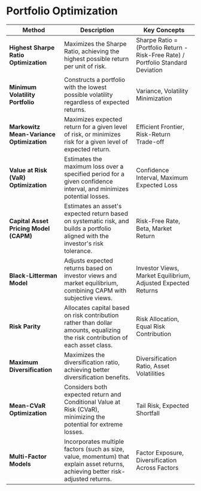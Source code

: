# Portfolio Optimization


| **Method**                               | **Description**                                                                 | **Key Concepts**                                                                                 |
|------------------------------------------|---------------------------------------------------------------------------------|--------------------------------------------------------------------------------------------------|
| **Highest Sharpe Ratio Optimization**    | Maximizes the Sharpe Ratio, achieving the highest possible return per unit of risk. | Sharpe Ratio = (Portfolio Return - Risk-Free Rate) / Portfolio Standard Deviation                  |
| **Minimum Volatility Portfolio**         | Constructs a portfolio with the lowest possible volatility regardless of expected returns. | Variance, Volatility Minimization                                                                 |
| **Markowitz Mean-Variance Optimization** | Maximizes expected return for a given level of risk, or minimizes risk for a given level of expected return. | Efficient Frontier, Risk-Return Trade-off                                                          |
| **Value at Risk (VaR) Optimization**     | Estimates the maximum loss over a specified period for a given confidence interval, and minimizes potential losses. | Confidence Interval, Maximum Expected Loss                                                        |
| **Capital Asset Pricing Model (CAPM)**   | Estimates an asset's expected return based on systematic risk, and builds a portfolio aligned with the investor's risk tolerance. | Risk-Free Rate, Beta, Market Return                                                               |
| **Black-Litterman Model**                | Adjusts expected returns based on investor views and market equilibrium, combining CAPM with subjective views. | Investor Views, Market Equilibrium, Adjusted Expected Returns                                     |
| **Risk Parity**                          | Allocates capital based on risk contribution rather than dollar amounts, equalizing the risk contribution of each asset class. | Risk Allocation, Equal Risk Contribution                                                          |
| **Maximum Diversification**              | Maximizes the diversification ratio, achieving better diversification benefits. | Diversification Ratio, Asset Volatilities                                                         |
| **Mean-CVaR Optimization**               | Considers both expected return and Conditional Value at Risk (CVaR), minimizing the potential for extreme losses. | Tail Risk, Expected Shortfall                                                                     |
| **Multi-Factor Models**                  | Incorporates multiple factors (such as size, value, momentum) that explain asset returns, achieving better risk-adjusted returns. | Factor Exposure, Diversification Across Factors                                                   |

